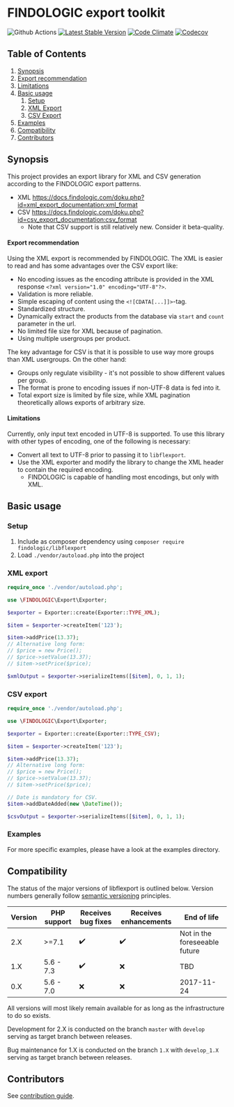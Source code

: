 # FINDOLOGIC export toolkit

![Github Actions](https://github.com/findologic/libflexport/workflows/Library%20test/badge.svg)
[![Latest Stable Version](https://poser.pugx.org/findologic/libflexport/v/stable)](https://packagist.org/packages/findologic/libflexport)
[![Code Climate](https://codeclimate.com/github/findologic/libflexport.svg)](https://codeclimate.com/github/findologic/libflexport)
[![Codecov](https://codecov.io/gh/findologic/libflexport/branch/develop/graph/badge.svg)](https://codecov.io/gh/findologic/libflexport)

## Table of Contents

1. [Synopsis](#synopsis)
2. [Export recommendation](#export-recommendation)
3. [Limitations](#limitations)
4. [Basic usage](#basic-usage)
    1. [Setup](#setup)
    2. [XML Export](#xml-export)
    3. [CSV Export](#csv-export)
5. [Examples](#examples)
6. [Compatibility](#compatibility)
7. [Contributors](#contributors)

## Synopsis

This project provides an export library for XML and CSV generation according to the FINDOLOGIC export patterns.
* XML <https://docs.findologic.com/doku.php?id=xml_export_documentation:xml_format>
* CSV <https://docs.findologic.com/doku.php?id=csv_export_documentation:csv_format>
  * Note that CSV support is still relatively new. Consider it beta-quality.

#### Export recommendation

Using the XML export is recommended by FINDOLOGIC. The XML is easier to read and has some advantages over the CSV export like:

* No encoding issues as the encoding attribute is provided in the XML response `<?xml version="1.0" encoding="UTF-8"?>`.
* Validation is more reliable.
* Simple escaping of content using the `<![CDATA[...]]>`-tag.
* Standardized structure.
* Dynamically extract the products from the database via `start` and `count` parameter in the url.
* No limited file size for XML because of pagination.
* Using multiple usergroups per product.

The key advantage for CSV is that it is possible to use way more groups than XML usergroups. On the other hand:

* Groups only regulate visibility - it's not possible to show different values per group.
* The format is prone to encoding issues if non-UTF-8 data is fed into it.
* Total export size is limited by file size, while XML pagination theoretically allows exports of arbitrary size. 

#### Limitations

Currently, only input text encoded in UTF-8 is supported. To use this library with other types of encoding, one of the
following is necessary:

* Convert all text to UTF-8 prior to passing it to `libflexport`.
* Use the XML exporter and modify the library to change the XML header to contain the required encoding.
  * FINDOLOGIC is capable of handling most encodings, but only with XML.

## Basic usage

### Setup

1. Include as composer dependency using `composer require findologic/libflexport`
2. Load `./vendor/autoload.php` into the project

### XML export

```php
require_once './vendor/autoload.php';

use \FINDOLOGIC\Export\Exporter;

$exporter = Exporter::create(Exporter::TYPE_XML);

$item = $exporter->createItem('123');

$item->addPrice(13.37);
// Alternative long form:
// $price = new Price();
// $price->setValue(13.37);
// $item->setPrice($price);

$xmlOutput = $exporter->serializeItems([$item], 0, 1, 1);
```

### CSV export

```php
require_once './vendor/autoload.php';

use \FINDOLOGIC\Export\Exporter;

$exporter = Exporter::create(Exporter::TYPE_CSV);

$item = $exporter->createItem('123');

$item->addPrice(13.37);
// Alternative long form:
// $price = new Price();
// $price->setValue(13.37);
// $item->setPrice($price);

// Date is mandatory for CSV.
$item->addDateAdded(new \DateTime());

$csvOutput = $exporter->serializeItems([$item], 0, 1, 1);
```

### Examples

For more specific examples, please have a look at the examples directory.

## Compatibility

The status of the major versions of libflexport is outlined below. Version numbers generally follow
[semantic versioning](https://semver.org/) principles.

| Version | PHP support | Receives bug fixes | Receives enhancements | End of life                   |
|---------|-------------|--------------------|-----------------------|-------------------------------|
| 2.X     | \>=7.1      | :heavy_check_mark: | :heavy_check_mark:    | Not in the foreseeable future |
| 1.X     | 5.6 - 7.3   | :heavy_check_mark: | :x:                   | TBD                           |
| 0.X     | 5.6 - 7.0   | :x:                | :x:                   | 2017-11-24                    |

All versions will most likely remain available for as long as the infrastructure to do so exists.

Development for 2.X is conducted on the branch `master` with `develop` serving as target branch between releases.

Bug maintenance for 1.X is conducted on the branch `1.X` with `develop_1.X` serving as target branch between
releases.

## Contributors

See [contribution guide](CONTRIBUTING.md).
